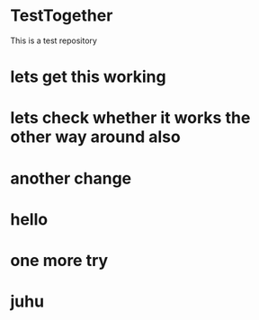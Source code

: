 # TestTogether
This is a test repository
# lets get this working
# lets check whether it works the other way around also
# another change
# hello
# one more try
# juhu